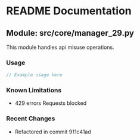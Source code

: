 # README Documentation

## Module: src/core/manager_29.py

This module handles api misuse operations.

### Usage

```javascript
// Example usage here
```

### Known Limitations

- 429 errors Requests blocked

### Recent Changes

- Refactored in commit 911c41ad
